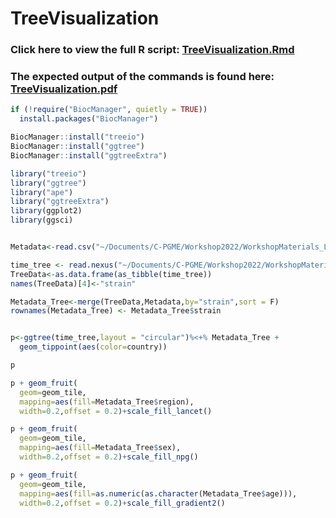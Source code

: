 
# TreeVisualization

### Click here to view the full R script: [TreeVisualization.Rmd](TreeVisualization.md)

### The expected output of the commands is found here: [TreeVisualization.pdf](TreeVisualization.pdf)

```R
if (!require("BiocManager", quietly = TRUE))
  install.packages("BiocManager")

BiocManager::install("treeio")
BiocManager::install("ggtree")
BiocManager::install("ggtreeExtra")

library("treeio")
library("ggtree")
library("ape")
library("ggtreeExtra")
library(ggplot2)
library(ggsci)


Metadata<-read.csv("~/Documents/C-PGME/Workshop2022/WorkshopMaterials_Lorenzo/Phylodynamics/SARSCoV2_BA4.metadata.tsv",sep = "\t", header = TRUE, stringsAsFactors = T)

time_tree <- read.nexus("~/Documents/C-PGME/Workshop2022/WorkshopMaterials_Lorenzo/Phylodynamics/2022-05-03_mugration/annotated_tree.nexus")
TreeData<-as.data.frame(as_tibble(time_tree))
names(TreeData)[4]<-"strain"

Metadata_Tree<-merge(TreeData,Metadata,by="strain",sort = F)
rownames(Metadata_Tree) <- Metadata_Tree$strain


p<-ggtree(time_tree,layout = "circular")%<+% Metadata_Tree +
  geom_tippoint(aes(color=country))

p

p + geom_fruit(
  geom=geom_tile,
  mapping=aes(fill=Metadata_Tree$region),
  width=0.2,offset = 0.2)+scale_fill_lancet()

p + geom_fruit(
  geom=geom_tile,
  mapping=aes(fill=Metadata_Tree$sex),
  width=0.2,offset = 0.2)+scale_fill_npg()

p + geom_fruit(
  geom=geom_tile,
  mapping=aes(fill=as.numeric(as.character(Metadata_Tree$age))),
  width=0.2,offset = 0.2)+scale_fill_gradient2()


```


